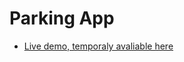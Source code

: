 # Parking App

- [Live demo, temporaly avaliable here](http://parking.react.app.s3-website-us-west-2.amazonaws.com/) 